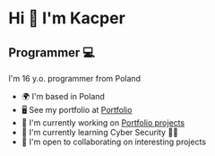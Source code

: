Hi 👋 I'm Kacper
=======================

Programmer 💻
----------

I'm 16 y.o. programmer from Poland

* 🌍  I'm based in Poland
* 🖥️  See my portfolio at [Portfolio](http://br0kk3r.github.io/Portfolio/)
* 🚀  I'm currently working on [Portfolio projects](http://github.com/BR0KK3R)
* 🧠  I'm currently learning Cyber Security 👨‍💻
* 🤝  I'm open to collaborating on interesting projects
